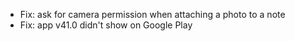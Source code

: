 - Fix: ask for camera permission when attaching a photo to a note
- Fix: app v41.0 didn't show on Google Play
